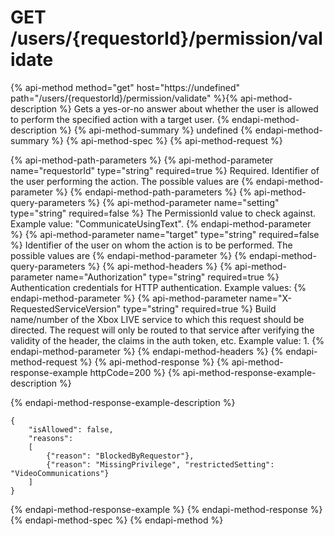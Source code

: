 # GET /users/{requestorId}/permission/validate

{% api-method method="get" host="https://undefined" path="/users/{requestorId}/permission/validate" %}{% api-method-description %}
Gets a yes-or-no answer about whether the user is allowed to perform the specified action with a target user.
{% endapi-method-description %}
{% api-method-summary %}
undefined
{% endapi-method-summary %}
{% api-method-spec %}
{% api-method-request %}

{% api-method-path-parameters %}
{% api-method-parameter name="requestorId" type="string" required=true %}
Required. Identifier of the user performing the action. The possible values are 
{% endapi-method-parameter %}
{% endapi-method-path-parameters %}
{% api-method-query-parameters %}
{% api-method-parameter name="setting" type="string" required=false %}
The PermissionId value to check against. Example value: "CommunicateUsingText".
{% endapi-method-parameter %}
{% api-method-parameter name="target" type="string" required=false %}
Identifier of the user on whom the action is to be performed. The possible values are 
{% endapi-method-parameter %}
{% endapi-method-query-parameters %}
{% api-method-headers %}
{% api-method-parameter name="Authorization" type="string" required=true %}
Authentication credentials for HTTP authentication. Example values: 
{% endapi-method-parameter %}
{% api-method-parameter name="X-RequestedServiceVersion" type="string" required=true %}
Build name/number of the Xbox LIVE service to which this request should be directed. The request will only be routed to that service after verifying the validity of the header, the claims in the auth token, etc. Example value: 1.
{% endapi-method-parameter %}
{% endapi-method-headers %}
{% endapi-method-request %}
{% api-method-response %}
{% api-method-response-example httpCode=200 %}
{% api-method-response-example-description %}

{% endapi-method-response-example-description %}

```text
{
    "isAllowed": false,
    "reasons":
    [
        {"reason": "BlockedByRequestor"},
        {"reason": "MissingPrivilege", "restrictedSetting": "VideoCommunications"}
    ]
}
```
{% endapi-method-response-example %}
{% endapi-method-response %}
{% endapi-method-spec %}
{% endapi-method %}
